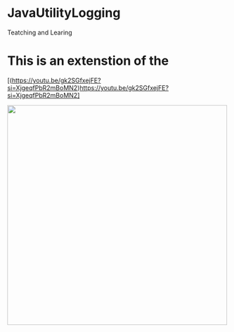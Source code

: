 # JavaUtilityLogging
Teatching and Learing 

# This is an extenstion of the
[(https://youtu.be/gk2SGfxejFE?si=XjgeqfPbR2mBoMN2)https://youtu.be/gk2SGfxejFE?si=XjgeqfPbR2mBoMN2]

<img src="https://tahmed30.github.io/JavaUtilityLogging/images/JavaLogging.png" width="500">

